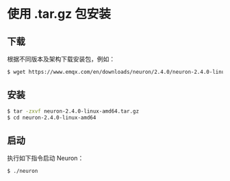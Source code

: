 # 使用 .tar.gz 包安装

## 下载

根据不同版本及架构下载安装包，例如：

```bash
$ wget https://www.emqx.com/en/downloads/neuron/2.4.0/neuron-2.4.0-linux-amd64.tar.gz
```

## 安装

```bash
$ tar -zxvf neuron-2.4.0-linux-amd64.tar.gz
$ cd neuron-2.4.0-linux-amd64
```

## 启动

执行如下指令启动 Neuron：

```bash
$ ./neuron
```